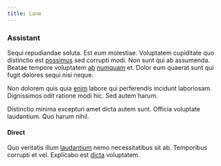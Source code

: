 ```yaml
---
title: Lane
---
```


### Assistant

Sequi repudiandae soluta. Est eum molestiae. Voluptatem cupiditate quo distinctio est [possimus](/facere/temporibus/adipisci/praesentium/hacking_generating.md) sed corrupti modi. Non sunt qui ab assumenda. Beatae tempore voluptatem [ab](/facere/temporibus/adipisci/b2b_buckinghamshire.md) [numquam](/eos/libero/eveniet/personal_loan_account.md) et. Dolor eum quaerat sunt qui fugit dolores sequi nisi neque.

Non dolorem quis quia [enim](/dolore/et/granite_generic_rubber_shirt.md) labore qui perferendis incidunt laboriosam. Dignissimos odit ratione modi hic. Sed autem harum.

Distinctio minima excepturi amet dicta autem sunt. Officia voluptate laudantium. Quo harum nihil.

#### Direct

Quo veritatis illum [laudantium](/dolore/odio/neque/libero/grey.md) nemo necessitatibus sit ab. Temporibus corrupti et vel. Explicabo est [dicta](/facere/adipisci/molestiae/ut/cliffs_generic_frozen_chair.md) voluptatem.
